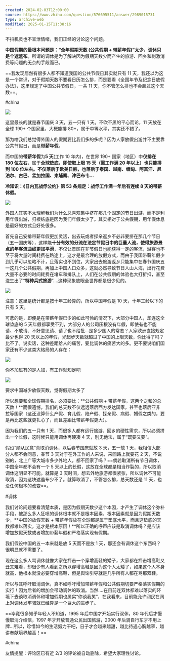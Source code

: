 ```yaml
---
created: 2024-02-03T12:00:00
source: https://www.zhihu.com/question/576695511/answer/2989015731
type: archive-web
modified: 2025-01-15T11:38:16
---
```


不抖机灵也不宣泄情绪，我们正经的讨论这个问题。

**中国假期的最根本问题是：“全年假期天数 (公共假期 + 带薪年假)”太少，调休只是个遮羞布**。所谓的调休是为了解决因为假期天数少而产生的旅游、回乡和刺激消费等问题的无奈的手段而已。

==我发现居然有很多人都不知道我国的公共节假日其实就只有 11 天，我还以为这是一个常识，对于假期天数不要看日历怎么排，而是要看《全国年节及纪念日放假办法》，这里规定了中国公共节假日，一共 11 天，你不管怎么排也不会超过这个天数==。

  #china

![](assets/2024/v2-de27873bf3b3c5c1abe902ca2416698f_720w.png)

这里最长的就是春节国庆 3 天，五一只有 1 天。不吹不黑的平心而论，11 天放在全球 190+ 个国家里，大概能排 80+，属于中等水平，其实还不错了。

那为啥我们总觉得外国人的假期要比我们多的多呢？因为人家放假出游并不主要靠公共节假日，而是**带薪年假**。

而中国的**带薪年假**为**5 天**(工作 10 年内)，在世界 190+ 国家（地区）中**仅排在 180 位左右**，属于**全球垫底，**即使取上限 15 天（需工作满 20 年以上）也只能排到 100 位左右**。不仅落后于欧美日韩，也落后于泰国、越南、缅甸、阿富汗、尼泊尔、古巴、孟加拉国、柬埔寨、津巴布韦…**

**冷知识：《日内瓦战俘公约》第 53 条规定：战俘工作满一年后有连续 8 天的带薪休假。**

![](assets/2024/v2-505e7a4a08d0311494df91f73a823ec6_720w.png)

外国人其实不太理解我们为什么总喜欢集中挤在那几个固定的节日出游，而不是利用年假出游，归根结底是因为我们年假太少了。其实相对于公共假期，用年假休息是最好的方式且好处很多。

首先自己安排带薪年假更加灵活，出去玩或者探亲返乡不必非要挤在那几个节日（五一国庆等），这样能**十分有效的分流在法定节假日中的巨量人流，使得旅游景点的年客流曲线更加平滑**，不仅让景区在非节假日也能获得一定的客流，游客也不至于将大量时间耗费在路途上，这才是最合理的放假方式，而由于我国带薪年假少到几乎可以忽略不计，且落实也不到位，大家出去旅游返乡只能集中在春节国庆五一这几个公共假期，再加上中国人口众多，这就必然导致节日人山人海，出行花费大量不必要的时间耗费在堵车和排队上，人们在公共假期的体验也大打折扣，甚至滋生出了“**特种兵式旅游**”....这种现象放眼全世界都是很少见的。

![](assets/2024/v2-cffa3de199105f66c33c1bae3902a015_720w.png)

注意：这里是统计都是按十年工龄算的，所以中国年假是 10 天，十年工龄以下的只有 5 天。

可悲的是，即便是在带薪年假已少的如此可怜的情况下，大部分中国人，却连这全球垫底的 5 天年假都享受不到，大部分人的公司压根没有年假，即使有也不能请、不敢请、不好意思请、请了也不给批…是多少国人的常态？人家欧洲直接规定最少也得 20 天以上的年假，光起步天数就超过了中国的上限天数，你比得了吗？比不了。说实话，这种差距给人的痛苦，要比调休的痛苦大的多。更不要说咱们国家还有不少这类大格局的人存在：

![](assets/2024/v2-486ddad21b917b00bcf5990f7ee4ce0e_720w.png)

你不加班有的是人加，有工作就知足吧

![](assets/2024/v2-69df579dea3833eff397f13ef434fc65_720w.png)

要求中国减少放假天数，觉得假期太多了

所以想要和全球假期排名，必须要比：**公共假期 + 带薪年假，这两个之和的总天数！**而很遗憾，我们的总天数不仅远远落后西方发达国家，甚至也落后亚非拉等国家（这还没算什么产假、育儿假、陪产假、探亲假、病假、婚假之类的，要是再比这些就更扎心了，而且差距比带薪年假更大）。

因为我们的五一只有 1 天，而很多人都有远行旅游、回乡的硬性需求，所以必须拼出一个长假，这时候只能用调休再硬凑 4 天，别无他法，属于“既要又要”。

假设“顺从民意”真取消调休，以后春节国庆就放 3 天，五一放 1 天，我相信大部分人都不会同意，春节 3 天对于在外工作的人来说，来回路上就要花 2 天，不说别的，北上广等大城市多少外地人，都不回家了吗？==倘若取消所有节日调休，中国全年都不会有一个 5 天以上的长假，这放在全球都是相当炸裂的，所以取消调休这明显不可能。就算是 3 天时间，想去外地旅游都很紧张，所以调休不可能取消，因为这块遮羞布少不了。就算取消了，不管怎么排，总天数还是 11 天，也没任何根本的改变==。

  #调休

我们讨论问题要看清楚本质，是因为假期天数少这个本因，才产生了调休这个弥补手段，被那么多人狂喷的调休根本就不是根本因素，根本因素就是因为假期天数少，**中国的放假天数 + 带薪年假放在全球都是属于垫底水平，而且这垫底的天数都难以落实，这才是根本原因！**所以正确的呼声应该是取消调休吗？是应该增加放假天数或者增加带薪年假和严格落实现有假期。

我们假设中国的五一本来就是放 5 天而不是放 1 天，那还会有调休这个东西吗？很明显就不需要了。

现在这么多人骂调休就像大家在抨击一个穿增高鞋的矮子，大家都在抨击增高鞋又丑又难看，却很少有人看到之所以穿增高鞋是因为这个人太矮了，如果这个人本身就高，他根本就没必要穿增高鞋，但是舆论引导就是几乎所有人都在骂那双鞋。

所以与其呼吁取消调休，真不如呼吁增加带薪年假和公共假期切要严格落实假期的实行！因为后者的增加会带动调休的取消。当然....在目前连双休都难以落实的环境下去谈取消调休和增加假期也属实“你谈我笑”，在我看来，目前能允许网民在网上对调休发牢骚就已经算是一个巨大的进步了。

==毕竟很多知乎年轻人不知道，1995 年后中国才开始实行双休，80 年代后才慢慢取消介绍信，1997 年才开放普通公民出国旅游，2000 年后骑自行车才不用上牌…所以，珍惜如今的生活努力干吧，日子才会越来越甜，越比待遇心胸越窄，越讲奉献境界越高！==

  #china

友情提醒：评论区已有近 2/3 的评论被自动删除，希望大家理性讨论。
